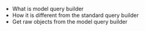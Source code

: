 - What is model query builder
- How it is different from the standard query builder
- Get raw objects from the model query builder
